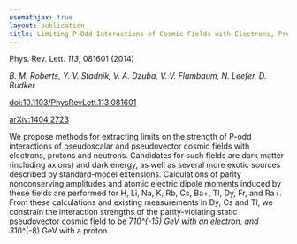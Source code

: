 ```yaml
---
usemathjax: true
layout: publication
title: Limiting P-Odd Interactions of Cosmic Fields with Electrons, Protons, and Neutrons
---
```


Phys. Rev. Lett. *113*, 081601 (2014)

_B. M. Roberts, Y. V. Stadnik, V. A. Dzuba, V. V. Flambaum, N. Leefer, D. Budker_

[doi:10.1103/PhysRevLett.113.081601](http://dx.doi.org/10.1103/PhysRevLett.113.081601)

[arXiv:1404.2723](http://arxiv.org/abs/1404.2723)


We propose methods for extracting limits on the strength of P-odd interactions of pseudoscalar and pseudovector cosmic fields with electrons, protons and neutrons. Candidates for such fields are dark matter (including axions) and dark energy, as well as several more exotic sources described by standard-model extensions. Calculations of parity nonconserving amplitudes and atomic electric dipole moments induced by these fields are performed for H, Li, Na, K, Rb, Cs, Ba+, Tl, Dy, Fr, and Ra+. From these calculations and existing measurements in Dy, Cs and Tl, we constrain the interaction strengths of the parity-violating static pseudovector cosmic field to be 7*10^(-15) GeV with an electron, and 3*10^(-8) GeV with a proton.

